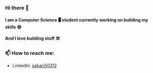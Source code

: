 ### Hi there 👋
#### I am a Computer Science 🖥 student currently working on building my skills 😄
#### And I love building stuff  🛠 
### 📫 How to reach me: 
- LinkedIn: [sabari50312](https://www.linkedin.com/in/sabari50312/)
<!--
**sabari50312/sabari50312** is a ✨ _special_ ✨ repository because its `README.md` (this file) appears on your GitHub profile.

Here are some ideas to get you started:

- 🔭 I’m currently working on ...
- 🌱 I’m currently learning ...
- 👯 I’m looking to collaborate on ...
- 🤔 I’m looking for help with ...
- 💬 Ask me about ...
- 📫 How to reach me: ...
- 😄 Pronouns: ...
- ⚡ Fun fact: ...
-->
